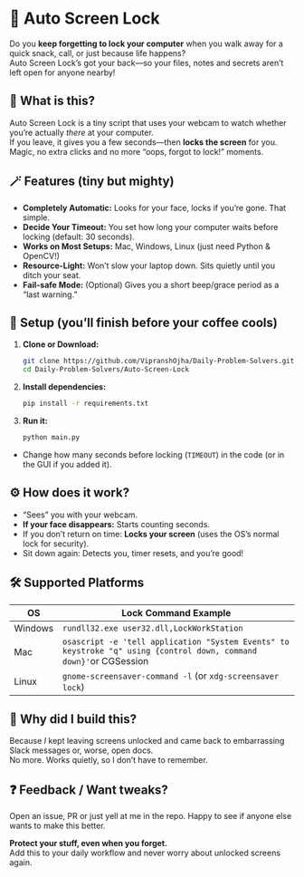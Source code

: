 # 👀 Auto Screen Lock

Do you **keep forgetting to lock your computer** when you walk away for a quick snack, call, or just because life happens?  
Auto Screen Lock’s got your back—so your files, notes and secrets aren’t left open for anyone nearby!

## 🚩 What is this?

Auto Screen Lock is a tiny script that uses your webcam to watch whether you’re actually *there* at your computer.  
If you leave, it gives you a few seconds—then **locks the screen** for you. Magic, no extra clicks and no more “oops, forgot to lock!” moments.

## 🪄 Features (tiny but mighty)

- **Completely Automatic:** Looks for your face, locks if you’re gone. That simple.
- **Decide Your Timeout:** You set how long your computer waits before locking (default: 30 seconds).
- **Works on Most Setups:** Mac, Windows, Linux (just need Python & OpenCV!)
- **Resource-Light:** Won’t slow your laptop down. Sits quietly until you ditch your seat.
- **Fail-safe Mode:** (Optional) Gives you a short beep/grace period as a “last warning.”

## 💾 Setup (you’ll finish before your coffee cools)

1. **Clone or Download:**
    ```bash
    git clone https://github.com/VipranshOjha/Daily-Problem-Solvers.git
    cd Daily-Problem-Solvers/Auto-Screen-Lock
    ```
2. **Install dependencies:**
    ```bash
    pip install -r requirements.txt
    ```
3. **Run it:**
    ```bash
    python main.py
    ```

- Change how many seconds before locking (`TIMEOUT`) in the code (or in the GUI if you added it).

## ⚙️ How does it work?

- “Sees” you with your webcam.
- **If your face disappears:** Starts counting seconds.
- If you don’t return on time: **Locks your screen** (uses the OS’s normal lock for security).
- Sit down again: Detects you, timer resets, and you’re good!

## 🛠 Supported Platforms

| OS        | Lock Command Example                                    |
|-----------|--------------------------------------------------------|
| Windows   | `rundll32.exe user32.dll,LockWorkStation`              |
| Mac       | `osascript -e 'tell application "System Events" to keystroke "q" using {control down, command down}'`or CGSession |
| Linux     | `gnome-screensaver-command -l` (or `xdg-screensaver lock`) |

## 📝 Why did I build this?

Because *I* kept leaving screens unlocked and came back to embarrassing Slack messages or, worse, open docs.  
No more. Works quietly, so I don’t have to remember.

## ❓ Feedback / Want tweaks?

Open an issue, PR or just yell at me in the repo. Happy to see if anyone else wants to make this better.

**Protect your stuff, even when you forget.**  
Add this to your daily workflow and never worry about unlocked screens again.
